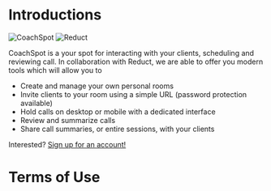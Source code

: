 # Introductions

![CoachSpot](http://bbb.coachspot.com)
![Reduct](http://app.reduct.video)

CoachSpot is a your spot for interacting with your clients, scheduling and
reviewing call.   In collaboration with Reduct, we are able to offer you
modern tools which will allow you to

  * Create and manage your own personal rooms
  * Invite clients to your room using a simple URL (password protection available)
  * Hold calls on desktop or mobile with a dedicated interface
  * Review and summarize calls
  * Share call summaries, or entire sessions, with your clients

Interested?  [Sign up for an account!](/b/signup)

# Terms of Use
